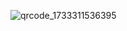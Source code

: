 ![qrcode_1733311536395](https://github.com/user-attachments/assets/f2101b2a-5fe1-4188-9401-9d03db6072be)
